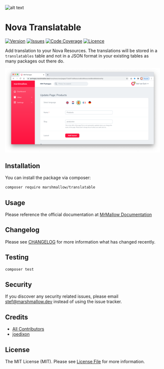 ![alt text](https://marshmallow.dev/cdn/media/logo-red-237x46.png "marshmallow.")

# Nova Translatable
[![Version](https://img.shields.io/packagist/v/marshmallow/translatable)](https://github.com/marshmallow-packages/translatable)
[![Issues](https://img.shields.io/github/issues/marshmallow-packages/translatable)](https://github.com/marshmallow-packages/translatable)
[![Code Coverage](https://img.shields.io/badge/coverage-100%25-success)](https://github.com/marshmallow-packages/translatable)
[![Licence](https://img.shields.io/github/license/marshmallow-packages/translatable)](https://github.com/marshmallow-packages/translatable)

Add translation to your Nova Resources. The translations will be stored in a `translatables` table and not in a JSON format in your existing tables as many packages out there do.

<img src="https://raw.githubusercontent.com/marshmallow-packages/translatable/main/resources/screenshots/translatable.png"/>

## Installation

You can install the package via composer:
``` bash
composer require marshmallow/translatable
```


## Usage
Please reference the official documentation at [MrMallow Documentation](https://mrmallow.nl/packages/nova/translatable.html)

## Changelog

Please see [CHANGELOG](CHANGELOG.md) for more information what has changed recently.

## Testing

```bash
composer test
```

## Security

If you discover any security related issues, please email stef@marshmallow.dev instead of using the issue tracker.

## Credits

- [All Contributors](../../contributors)
- [joedixon](https://github.com/joedixon/laravel-translation)

## License

The MIT License (MIT). Please see [License File](LICENSE.md) for more information.
